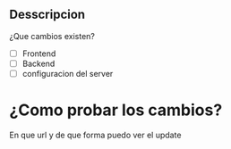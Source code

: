 ## Desscripcion
¿Que cambios existen?
-[ ] Frontend
-[ ] Backend
-[ ] configuracion del server
# ¿Como probar los cambios?
En que url y de que forma puedo ver el update
